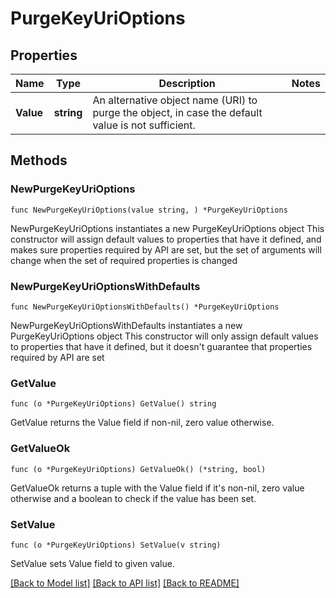 # PurgeKeyUriOptions

## Properties

Name | Type | Description | Notes
------------ | ------------- | ------------- | -------------
**Value** | **string** | An alternative object name (URI) to purge the object, in case the default value is not sufficient. | 

## Methods

### NewPurgeKeyUriOptions

`func NewPurgeKeyUriOptions(value string, ) *PurgeKeyUriOptions`

NewPurgeKeyUriOptions instantiates a new PurgeKeyUriOptions object
This constructor will assign default values to properties that have it defined,
and makes sure properties required by API are set, but the set of arguments
will change when the set of required properties is changed

### NewPurgeKeyUriOptionsWithDefaults

`func NewPurgeKeyUriOptionsWithDefaults() *PurgeKeyUriOptions`

NewPurgeKeyUriOptionsWithDefaults instantiates a new PurgeKeyUriOptions object
This constructor will only assign default values to properties that have it defined,
but it doesn't guarantee that properties required by API are set

### GetValue

`func (o *PurgeKeyUriOptions) GetValue() string`

GetValue returns the Value field if non-nil, zero value otherwise.

### GetValueOk

`func (o *PurgeKeyUriOptions) GetValueOk() (*string, bool)`

GetValueOk returns a tuple with the Value field if it's non-nil, zero value otherwise
and a boolean to check if the value has been set.

### SetValue

`func (o *PurgeKeyUriOptions) SetValue(v string)`

SetValue sets Value field to given value.



[[Back to Model list]](../README.md#documentation-for-models) [[Back to API list]](../README.md#documentation-for-api-endpoints) [[Back to README]](../README.md)


